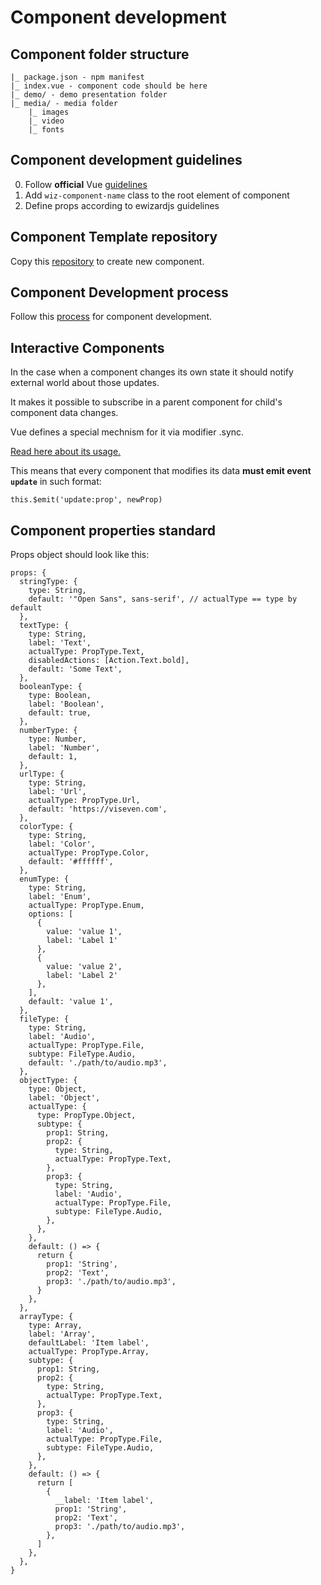 # Component development

## Component folder structure

	|_ package.json - npm manifest
	|_ index.vue - component code should be here
	|_ demo/ - demo presentation folder
	|_ media/ - media folder
		|_ images
		|_ video
		|_ fonts


## Component development guidelines

0. Follow **official** Vue [guidelines](https://ru.vuejs.org/v2/guide/components.html)
1. Add `wiz-component-name` class to the root element of component
2. Define props according to ewizardjs guidelines

## Component Template repository

Copy this [repository](https://git.qapint.com/ewizardjs/edetailer/components/template) to create new component.

## Component Development process

Follow this [process](https://doc.mps-cg.com/display/CCD/Process+of+development+wiz+components) for component development.

## Interactive Components

In the case when a component changes its own state it should notify external world about those updates.

It makes it possible to subscribe in a parent component for child's component data changes.

Vue defines a special mechnism for it via modifier .sync.

[Read here about its usage.](https://ru.vuejs.org/v2/guide/components-custom-events.html#%D0%9C%D0%BE%D0%B4%D0%B8%D1%84%D0%B8%D0%BA%D0%B0%D1%82%D0%BE%D1%80-sync)

This means that every component that modifies its data **must emit event `update`** in such format:

    this.$emit('update:prop', newProp)


## Component properties standard

Props object should look like this:

    props: {
      stringType: {
        type: String,
        default: '"Open Sans", sans-serif', // actualType == type by default
      },
      textType: {
        type: String,
        label: 'Text',
        actualType: PropType.Text,
        disabledActions: [Action.Text.bold],
        default: 'Some Text',
      },
      booleanType: {
        type: Boolean,
        label: 'Boolean',
        default: true,
      },
      numberType: {
        type: Number,
        label: 'Number',
        default: 1,
      },
      urlType: {
        type: String,
        label: 'Url',
        actualType: PropType.Url,
        default: 'https://viseven.com',
      },
      colorType: {
        type: String,
        label: 'Color',
        actualType: PropType.Color,
        default: '#ffffff',
      },
      enumType: {
        type: String,
        label: 'Enum',
        actualType: PropType.Enum,
        options: [
          {
            value: 'value 1',
            label: 'Label 1'
          },
          {
            value: 'value 2',
            label: 'Label 2'
          },
        ],
        default: 'value 1',
      },
      fileType: {
        type: String,
        label: 'Audio',
        actualType: PropType.File,
        subtype: FileType.Audio,
        default: './path/to/audio.mp3',
      },
      objectType: {
        type: Object,
        label: 'Object',
        actualType: {
          type: PropType.Object,
          subtype: {
            prop1: String,
            prop2: {
              type: String,
              actualType: PropType.Text,
            },
            prop3: {
              type: String,
              label: 'Audio',
              actualType: PropType.File,
              subtype: FileType.Audio,
            },
          },
        },
        default: () => {
          return {
            prop1: 'String',
            prop2: 'Text',
            prop3: './path/to/audio.mp3',
          }
        },
      },
      arrayType: {
        type: Array,
        label: 'Array',
        defaultLabel: 'Item label',
        actualType: PropType.Array,
        subtype: {
          prop1: String,
          prop2: {
            type: String,
            actualType: PropType.Text,
          },
          prop3: {
            type: String,
            label: 'Audio',
            actualType: PropType.File,
            subtype: FileType.Audio,
          },
        },
        default: () => {
          return [
            {
              __label: 'Item label',
              prop1: 'String',
              prop2: 'Text',
              prop3: './path/to/audio.mp3',
            },
          ]
        },
      },
    }
